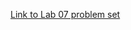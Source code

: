 [Link to Lab 07 problem set](https://docs.google.com/document/d/e/2PACX-1vTwXElai1HnBMq3oKQFP56AkvHItA3sONIeXaUdnqDSPDRCBf-CzmqUksn4d1IWzip8M1X3vQPFncH3/pub)